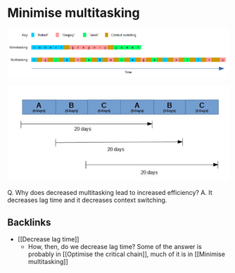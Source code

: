 # Minimise multitasking

![](BearImages/3939855C-F341-431A-8C00-C18DC7254030-2923-000007E89BC85512/6AFB49D9-B3ED-41AB-B7EB-096630C20E71.png)

![](BearImages/6F7B5EE1-5BE2-456F-B55C-731E63823016-2923-000007EAE4BCD154/EF9FAE9E-D5D9-415D-A186-BDD3257691A5.png)

Q. Why does decreased multitasking lead to increased efficiency?
A. It decreases lag time and it decreases context switching.

## Backlinks
* [[Decrease lag time]]
	* How, then, do we decrease lag time? Some of the answer is probably in [[Optimise the critical chain]], much of it is in [[Minimise multitasking]]

<!-- {BearID:1F109462-53A5-4736-B331-8A21A94AAD82-2923-000007E5BD556F7E} -->
